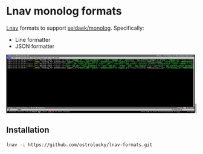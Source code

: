 # Lnav monolog formats
[Lnav](https://lnav.org/) formats to support [seldaek/monolog](https://github.com/Seldaek/monolog). Specifically:
- Line formatter
- JSON formatter

![preview](monolog.png)

## Installation
```bash
lnav -i https://github.com/ostrolucky/lnav-formats.git
```
